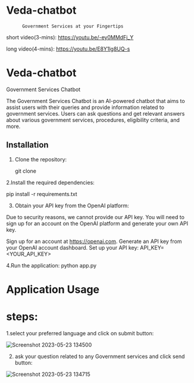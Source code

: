 # Veda-chatbot 
          Government Services at your Fingertips
short video(3-mins):
https://youtu.be/-ey0MMdFj_Y

long video(4-mins):
https://youtu.be/E8Y1lg8UQ-s

# Veda-chatbot
Government Services Chatbot

The Government Services Chatbot is an AI-powered chatbot that aims to assist users with their queries and provide information related to government services. Users can ask questions and get relevant answers about various government services, procedures, eligibility criteria, and more.

## Installation

1. Clone the repository:

  
   git clone <repositorylink>

 2.Install the required dependencies:

pip install -r requirements.txt

 3. Obtain your API key from the OpenAI platform:

Due to security reasons, we cannot provide our API key. You will need to sign up for an account on the OpenAI platform and generate your own API key.

Sign up for an account at https://openai.com.
Generate an API key from your OpenAI account dashboard.
Set up your API key:
API_KEY=<YOUR_API_KEY>

4.Run the application:
python app.py
  
# Application Usage


# steps:


1.select your preferred language and click on submit button:


![Screenshot 2023-05-23 134500](https://github.com/ranjithkiran123/Veda_chatbot/assets/92369725/85e4500c-e5de-4849-8e7a-8a56c50ee3f2)



2. ask your question related to any Government services and click send button:


![Screenshot 2023-05-23 134715](https://github.com/ranjithkiran123/Veda_chatbot/assets/92369725/93213aa9-3f8d-441c-8e7b-923053707777)





